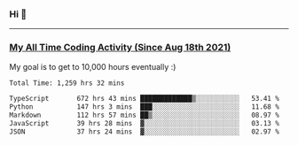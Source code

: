 ### Hi 🙂

---

### <a href="https://wakatime.com/@Eroxl">My All Time Coding Activity (Since Aug 18th 2021)</a>
My goal is to get to 10,000 hours eventually :)
<!--START_SECTION:waka-->

```txt
Total Time: 1,259 hrs 32 mins

TypeScript       672 hrs 43 mins █████████████▒░░░░░░░░░░░   53.41 %
Python           147 hrs 3 mins  ███░░░░░░░░░░░░░░░░░░░░░░   11.68 %
Markdown         112 hrs 57 mins ██▒░░░░░░░░░░░░░░░░░░░░░░   08.97 %
JavaScript       39 hrs 28 mins  ▓░░░░░░░░░░░░░░░░░░░░░░░░   03.13 %
JSON             37 hrs 24 mins  ▓░░░░░░░░░░░░░░░░░░░░░░░░   02.97 %
```

<!--END_SECTION:waka-->

